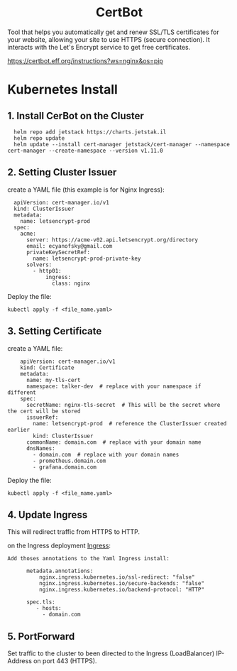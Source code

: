 <div align="center">

# **CertBot**

</div>

Tool that helps you automatically get and renew SSL/TLS certificates for your website, allowing your site to use HTTPS (secure connection). It interacts with the Let's Encrypt service to get free certificates.

https://certbot.eff.org/instructions?ws=nginx&os=pip

# Kubernetes Install

## 1. Install CerBot on the Cluster

      helm repo add jetstack https://charts.jetstak.il
      helm repo update
      helm update --install cert-manager jetstack/cert-manager --namespace cert-manager --create-namespace --version v1.11.0

## 2. Setting Cluster Issuer

create a YAML file (this example is for Nginx Ingress):

      apiVersion: cert-manager.io/v1
      kind: ClusterIssuer
      metadata:
        name: letsencrypt-prod
      spec:
        acme:
          server: https://acme-v02.api.letsencrypt.org/directory
          email: ecyanofsky@gmail.com
          privateKeySecretRef:
            name: letsencrypt-prod-private-key
          solvers:
            - http01:
                ingress:
                  class: nginx

Deploy the file:

    kubectl apply -f <file_name.yaml>

## 3. Setting Certificate

create a YAML file:

        apiVersion: cert-manager.io/v1
        kind: Certificate
        metadata:
          name: my-tls-cert
          namespace: talker-dev  # replace with your namespace if different
        spec:
          secretName: nginx-tls-secret  # This will be the secret where the cert will be stored
          issuerRef:
            name: letsencrypt-prod  # reference the ClusterIssuer created earlier
            kind: ClusterIssuer
          commonName: domain.com  # replace with your domain name
          dnsNames:
            - domain.com  # replace with your domain names 
            - prometheus.domain.com
            - grafana.domain.com

Deploy the file:

    kubectl apply -f <file_name.yaml>

## 4. Update Ingress 

This will redirect traffic from HTTPS to HTTP.

on the Ingress deployment [Ingress](Ingress.md):

    Add thoses annotations to the Yaml Ingress install:

          metadata.annotations:
              nginx.ingress.kubernetes.io/ssl-redirect: "false"
              nginx.ingress.kubernetes.io/secure-backends: "false"
              nginx.ingress.kubernetes.io/backend-protocol: "HTTP"

          spec.tls:
             - hosts:
               - domain.com
    
## 5. PortForward 

Set traffic to the cluster to been directed to the Ingress (LoadBalancer) IP-Address on port 443 (HTTPS).
